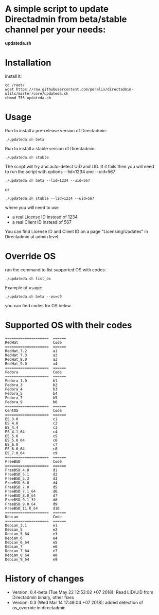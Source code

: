# A simple script to update Directadmin from beta/stable channel per your needs:

**updateda.sh**

# Installation

Install it:

```
cd /root/
wget https://raw.githubusercontent.com/poralix/directadmin-utils/master/core/updateda.sh
chmod 755 updateda.sh
```

# Usage

Run to install a pre-release version of Directadmin:

```
./updateda.sh beta
```

Run to install a stable version of Directadmin:

```
./updateda.sh stable
```

The script will try and auto-detect UID and LID. If it fails then you will need to run 
the script with options --lid=1234 and --uid=567

```
./updateda.sh beta --lid=1234 --uid=567
```

or

```
./updateda.sh stable --lid=1234 --uid=567
```

where you will need to use 

- a real License ID instead of 1234
- a real Client ID instead of 567

You can find License ID and Client ID on a page "Licensing/Updates" in Directadmin at admin level.

# Override OS 

run the command to list supported OS with codes:

```
./updateda.sh list_os
```

Example of usage:

```
./updateda.sh beta --os=c9
```

you can find codes for OS below.

# Supported OS with their codes

```
====================  ======
RedHat                Code
====================  ======
RedHat_7.2            a1
RedHat_7.3            a2
RedHat_8.0            a3
RedHat_9.0            a4
====================  ======
Fedora                Code
====================  ======
Fedora_1.0            b1
Fedora_3              b2
Fedora_4              b3
Fedora_5              b4
Fedora_7              b5
Fedora_9              b6
====================  ======
CentOS                Code
====================  ======
ES_3.0                c1
ES_4.0                c2
ES_4.4                c3
ES_4.1_64             c4
ES_5.0                c5
ES_5.0_64             c6
ES_6.0                c7
ES_6.0_64             c8
ES_7.0_64             c9
====================  ======
FreeBSD               Code
====================  ======
FreeBSD_4.8           d1
FreeBSD_5.1           d2
FreeBSD_5.3           d3
FreeBSD_6.0           d4
FreeBSD_7.0           d5
FreeBSD_7.1_64        d6
FreeBSD_8.0_64        d7
FreeBSD_9.1_32        d8
FreeBSD_9.0_64        d9
FreeBSD_11.0_64       d10
====================  ======
Debian                Code
====================  ======
Debian_3.1            e1
Debian_5              e2
Debian_5_64           e3
Debian_6              e4
Debian_6_64           e5
Debian_7              e6
Debian_7_64           e7
Debian_8_64           e8
Debian_9_64           e9
```

# History of changes

- Version: 0.4-beta (Tue May 22 12:53:02 +07 2018): Read LID/UID from Directadmin binary, other fixes
- Version: 0.3 (Wed Mar 14 17:49:04 +07 2018): added detection of os_override in directadmin
